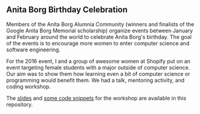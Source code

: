 ## Anita Borg Birthday Celebration

Members of the Anita Borg Alumnia Community (winners and finalists of the Google Anita Borg Memorial scholarship) organize events between January and February around the world to celebrate Anita Borg's birthday. The goal of the events is to encourage more women to enter computer science and software engineering.

For the 2016 event, I and a group of awesome women at Shopify put on an event targeting female students with a major outside of computer science. Our aim was to show them how learning even a bit of computer science or programming would benefit them. We had a talk, mentoring activity, and coding workshop.

The [slides](https://github.com/gailcarmichael/course-designs/blob/master/anitaborg-birthday-processing/ABbday2016-ProcessingWorkshop.pdf) and [some code snippets](https://github.com/gailcarmichael/course-designs/tree/master/anitaborg-birthday-processing/code) for the workshop are available in this repository.
